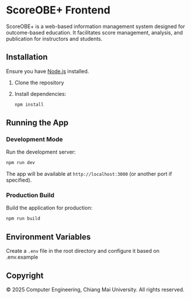 # ScoreOBE+ Frontend

ScoreOBE+ is a web-based information management system designed for outcome-based education. It facilitates score management, analysis, and publication for instructors and students.

## Installation

Ensure you have [Node.js](https://nodejs.org/) installed.

1. Clone the repository

2. Install dependencies:
   ```bash
   npm install
   ```

## Running the App

### Development Mode

Run the development server:
   ```bash
   npm run dev
   ```

The app will be available at `http://localhost:3000` (or another port if specified).

### Production Build

Build the application for production:
   ```bash
   npm run build
   ```

## Environment Variables

Create a `.env` file in the root directory and configure it based on .env.example

## Copyright
© 2025 Computer Engineering, Chiang Mai University. All rights reserved.

